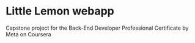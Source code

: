 # Little Lemon webapp
Capstone project for the Back-End Developer Professional Certificate by Meta on Coursera

